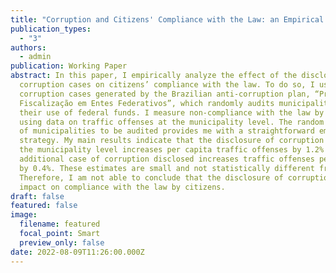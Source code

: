 ```yaml
---
title: "Corruption and Citizens' Compliance with the Law: an Empirical Analysis"
publication_types:
  - "3"
authors:
  - admin
publication: Working Paper
abstract: In this paper, I empirically analyze the effect of the disclosure of
  corruption cases on citizens’ compliance with the law. To do so, I use data on
  corruption cases generated by the Brazilian anti-corruption plan, “Programa de
  Fiscalização em Entes Federativos”, which randomly audits municipalities for
  their use of federal funds. I measure non-compliance with the law by citizens
  using data on traffic offenses at the municipality level. The random selection
  of municipalities to be audited provides me with a straightforward empirical
  strategy. My main results indicate that the disclosure of corruption cases at
  the municipality level increases per capita traffic offenses by 1.2% and an
  additional case of corruption disclosed increases traffic offenses per capita
  by 0.4%. These estimates are small and not statistically different from zero.
  Therefore, I am not able to conclude that the disclosure of corruption has an
  impact on compliance with the law by citizens.
draft: false
featured: false
image:
  filename: featured
  focal_point: Smart
  preview_only: false
date: 2022-08-09T11:26:00.000Z
---
```

